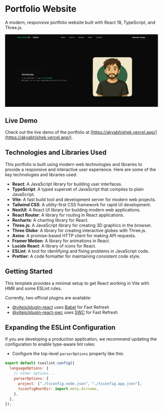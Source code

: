 # Portfolio Website

A modern, responsive portfolio website built with React 18, TypeScript, and Three.js.

![Portfolio Preview](src/assets/portfolio-thumb.png)

## Live Demo

Check out the live demo of the portfolio at [https://akyabhishek.vercel.app/](https://akyabhishek.vercel.app/).

## Technologies and Libraries Used

This portfolio is built using modern web technologies and libraries to provide a responsive and interactive user experience. Here are some of the key technologies and libraries used:

- **React**: A JavaScript library for building user interfaces.
- **TypeScript**: A typed superset of JavaScript that compiles to plain JavaScript.
- **Vite**: A fast build tool and development server for modern web projects.
- **Tailwind CSS**: A utility-first CSS framework for rapid UI development.
- **NextUI**: A React UI library for building modern web applications.
- **React Router**: A library for routing in React applications.
- **Recharts**: A charting library for React.
- **Three.js**: A JavaScript library for creating 3D graphics in the browser.
- **Three Globe**: A library for creating interactive globes with Three.js.
- **Axios**: A promise-based HTTP client for making API requests.
- **Framer Motion**: A library for animations in React.
- **Lucide React**: A library of icons for React.
- **ESLint**: A tool for identifying and fixing problems in JavaScript code.
- **Prettier**: A code formatter for maintaining consistent code style.

## Getting Started

This template provides a minimal setup to get React working in Vite with HMR and some ESLint rules.

Currently, two official plugins are available:

- [@vitejs/plugin-react](https://github.com/vitejs/vite-plugin-react/blob/main/packages/plugin-react/README.md) uses [Babel](https://babeljs.io/) for Fast Refresh
- [@vitejs/plugin-react-swc](https://github.com/vitejs/vite-plugin-react-swc) uses [SWC](https://swc.rs/) for Fast Refresh

## Expanding the ESLint Configuration

If you are developing a production application, we recommend updating the configuration to enable type-aware lint rules:

- Configure the top-level `parserOptions` property like this:

```js
export default tseslint.config({
  languageOptions: {
    // other options...
    parserOptions: {
      project: ["./tsconfig.node.json", "./tsconfig.app.json"],
      tsconfigRootDir: import.meta.dirname,
    },
  },
});
```
